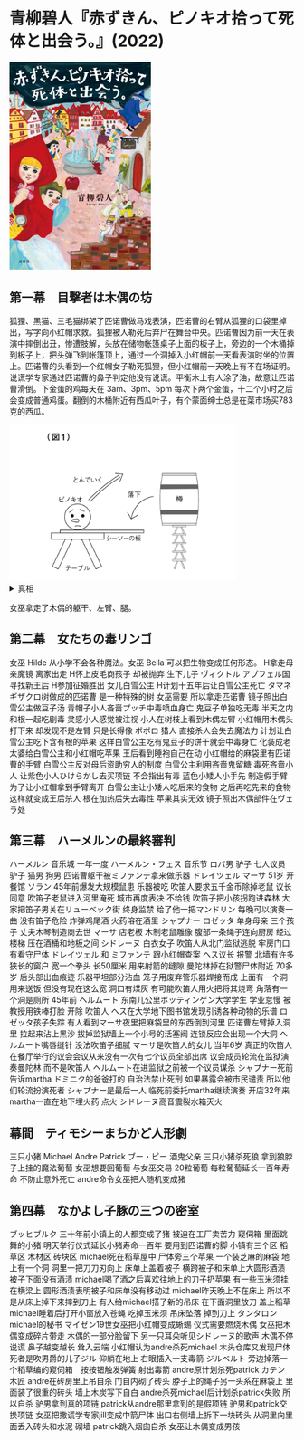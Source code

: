 # 青柳碧人『赤ずきん、ピノキオ拾って死体と出会う。』(2022)

<img src=images/2022_cover.jpg width=250/>

## 第一幕　目撃者は木偶の坊

狐狸、黑猫、三毛猫绑架了匹诺曹做马戏表演，匹诺曹的右臂从狐狸的口袋里掉出，写字向小红帽求救。狐狸被人勒死后弃尸在舞台中央。匹诺曹因为前一天在表演中摔倒出丑，惨遭肢解，头放在储物帐篷桌子上面的板子上，旁边的一个木桶掉到板子上，把头弹飞到帐篷顶上，通过一个洞掉入小红帽前一天看表演时坐的位置上。匹诺曹的头看到一个红帽女子勒死狐狸，但小红帽前一天晚上有不在场证明。说谎学专家通过匹诺曹的鼻子判定他没有说谎。平衡木上有人涂了油，故意让匹诺曹滑倒。下金蛋的鸡每天在 3am、3pm、5pm 每次下两个金蛋，十二个小时之后会变成普通鸡蛋。翻倒的木桶附近有西瓜叶子，有个蒙面绅士总是在菜市场买783克的西瓜。

<img src=images/2022_plank.gif width=400/>

<details><summary>真相</summary>
凶手把金蛋垫在架木桶的椅子上，十二个小时后金蛋变成普通金蛋，承受不住重量破裂，木桶翻倒砸在板子上，把匹诺曹的头弹飞。小红帽前一天拿走 3pm 的金蛋，所以凶手用的 5pm 的鸡蛋。凶手买和匹诺曹的头同样重量的西瓜（783克）做实验，确保匹诺曹会落在固定的位置，能看见行凶过程。凶手化装成小红帽杀死狐狸。凶手是黑猫，他将匹诺曹肢解后有机会称头的重量。

<img src=images/2022_plank_solution.gif width=400/>
</details>

女巫拿走了木偶的躯干、左臂、腿。

## 第二幕　女たちの毒リンゴ

女巫 Hilde 从小学不会各种魔法。女巫 Bella 可以把生物变成任何形态。
H拿走母亲魔镜 离家出走
H怀上皮毛商孩子 却被抛弃
生下儿子 ヴィクトル
アプフェル国寻找新王后 H参加征婚胜出 女儿白雪公主
H计划十五年后让白雪公主死亡
タマネギザクロ树做成的匹诺曹 是一种特殊的树 女巫需要 所以拿走匹诺曹
镜子照出白雪公主做豆子汤 青帽子小人吝啬プッチ中毒喷血身亡
鬼豆子单独吃无毒 半天之内和根一起吃剧毒
灵感小人感觉被注视
小人在树枝上看到木偶左臂 小红帽用木偶头打下来 却发现不是左臂 只是长得像
ボボロ 猎人
直接杀人会失去魔法力 计划让白雪公主吃下含有根的苹果 这样白雪公主吃有鬼豆子的饼干就会中毒身亡
化装成老太婆给白雪公主和小红帽吃苹果
王后看到睡袍自己在动 小红帽给的麻袋里有匹诺曹的手臂
白雪公主反对母后资助穷人的制度
白雪公主利用吝啬鬼留糖 毒死吝啬小人
让紫色小人ひけらかし去买项链 不会指出有毒
蓝色小矮人小手先 制造假手臂 为了让小红帽拿到手臂离开
白雪公主让小矮人吃后来的食物 之后再吃先来的食物 这样就变成王后杀人
根在加热后失去毒性 苹果其实无效
镜子照出木偶部件在ヴェラ处

## 第三幕　ハーメルンの最終審判

ハーメルン 音乐城
一年一度 ハーメルン・フェス 音乐节
ロバ男 驴子
七人议员 驴子 猫男 狗男
匹诺曹躯干被ミファンテ拿来做乐器
ドレイツェル
マーサ 51岁 开餐馆
ソラン
45年前爆发大规模鼠患 乐器被吃
吹笛人要求五千金币除掉老鼠 议长同意 吹笛子老鼠进入河里淹死 城市再度表决 不给钱 吹笛子把小孩拐跑进森林
大家把笛子男关在リューベック街 终身监禁
给了他一把マンドリン 每晚可以演奏一曲 没有笛子危险
炸弹鸡尾酒 火药溶在酒里
シャプナー
ロゼッタ 单身母亲 三个孩子 丈夫木琴制造商去世
マーサ 店老板
木制老鼠雕像 腹部一条绳子连向厨房 经过楼梯 压在酒桶和地板之间
シドレーヌ 白衣女子
吹笛人从北门监狱逃脱 牢房门口有看守尸体
ドレイツェル 和 ミファンテ 跟小红帽查案
ヘス议长 报警
北墙有许多狭长的窗户 宽一个拳头 长50厘米 用来射箭的缝隙
曼陀林掉在狱警尸体附近 70多岁 后头部出血痕迹 乐器平坦部分沾血
笼子用废弃管乐器焊接而成 上面有一个洞用来送饭 但没有现在这么宽 洞口有煤灰 有可能吹笛人用火把将其烧弯
角落有一个洞是厕所
45年前 ヘルムート 东南几公里ボッティンゲン大学学生 学业怠慢 被教授用铁棒打脸 开除 吹笛人
ヘス在大学地下图书馆发现引诱各种动物的乐谱
ロゼッタ孩子失踪
有人看到マーサ夜里把麻袋里的东西倒到河里
匹诺曹左臂掉入洞里 拉起来沾上黑沙
拔掉监狱墙上一个小号的活塞阀 连锁反应会出现一个大洞
ヘルムート嘴唇缝针 没法吹笛子细腻
マーサ是吹笛人的女儿 当年6岁 真正的吹笛人
在餐厅举行的议会会议从来没有一次有七个议员全部出席
议会成员轮流在监狱演奏曼陀林 而不是吹笛人
ヘルムート在进监狱之前被一个议员谋杀
シャプナー死前告诉martha
ドミニク的爸爸打的
自治法禁止死刑 如果暴露会被市民谴责 所以他们轮流扮演死者
シャプナー是最后一人 临死前委托martha继续演奏
开店32年来martha一直在地下埋火药
点火 シドレーヌ高音震裂水箱灭火

## 幕間　ティモシーまちかど人形劇

三只小猪
Michael Andre Patrick
ブー・ピー 酒鬼父亲
三只小猪杀死狼 拿到狼脖子上挂的魔法葡萄 女巫想要回葡萄
与女巫交易 20粒葡萄 每粒葡萄延长一百年寿命 不防止意外死亡
andre命令女巫把人随机变成猪

## 第四幕　なかよし子豚の三つの密室

ブッヒブルク 三十年前小镇上的人都变成了猪 被迫在工厂卖苦力
窥伺箱 里面跳舞的小猪
明天举行仪式延长小猪寿命一百年 要用到匹诺曹的脚
小镇有三个区 稻草区 木材区 砖块区
michael死在稻草屋中 尸体旁三个苹果 一个装芝麻的麻袋
地上有一个洞 洞里一把刀刀刃向上
床单上盖着被子 横跨被子和床单上大圆形酒渍 被子下面没有酒渍
michael喝了酒之后喜欢往地上的刀子扔苹果
有一些玉米须挂在横梁上
圆形酒渍表明被子和床单没有移动过 michael昨天晚上不在床上 所以不是从床上掉下来摔到刀上
有人给michael搭了新的吊床 在下面洞里放刀 盖上稻草
michael睡着后打开小窗放入苍蝇 吃掉玉米须 吊床坠落 掉到刀上
タンタロン michael的秘书
マイゼン19世女巫把小红帽变成蜥蜴
仪式需要燃烧木偶
女巫把木偶变成碎片带走 木偶的一部分脸留下 另一只耳朵听见シドレーヌ的歌声
木偶不停说谎 鼻子越变越长 耸入云端
小红帽认为andre杀死michael
木头仓库又发现尸体 死者是吹男爵的儿子ジル 仰躺在地上 右眼插入一支毒箭
ジルベルト
旁边掉落一个稻草编的窥伺箱　按按钮触发弹簧 射出毒箭
andre原计划杀死patrick
カテン 木匠
andre在砖房里上吊自杀 门自内砌了砖头
脖子上的绳子另一头系在麻袋上 里面装了很重的砖头
墙上木炭写下自白 andre杀死michael后计划杀patrick失败 所以自杀
驴男拿到真的项链 patrick从andre那里拿到的是假项链 驴男和patrick交换项链
女巫把撒谎学专家jill变成中箭尸体
出口右侧墙上拆下一块砖头 从洞里向里面丢入砖头和水泥 砌墙
patrick跳入烟囱自杀
女巫让木偶变成男孩
